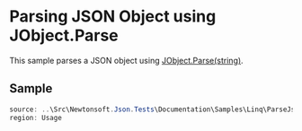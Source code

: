 ﻿# Parsing JSON Object using JObject.Parse

This sample parses a JSON object using [JObject.Parse(string)](/API/newtonsoft/json/linq/jobject/#method-parse).

## Sample

```csharp Usage
source: ..\Src\Newtonsoft.Json.Tests\Documentation\Samples\Linq\ParseJsonObject.cs
region: Usage
```
